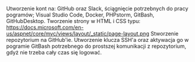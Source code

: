 Utworzenie kont na: GitHub oraz Slack, ściągnięcie potrzebnych do pracy pogramów; Visual Studio Code, Docker, PHPstorm, GitBash, GitHubDesktop. Tworzenie strony w HTML i CSS typu: https://docs.microsoft.com/en-us/aspnet/core/mvc/views/layout/_static/page-layout.png
Stworzenie repozytorium na GitHub'ie. Utworzenie klucza SSH'a oraz aktywacja go w pogramie GitBash potrzebnego do prostszej komunikacji z repozytorium, gdyż nie trzeba cały czas się logować.